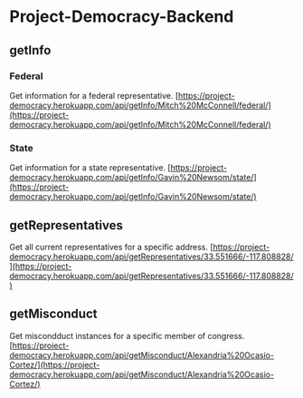 # Project-Democracy-Backend

## getInfo

### Federal

Get information for a federal representative.
[https://project-democracy.herokuapp.com/api/getInfo/Mitch%20McConnell/federal/](https://project-democracy.herokuapp.com/api/getInfo/Mitch%20McConnell/federal/)

### State

Get information for a state representative.
[https://project-democracy.herokuapp.com/api/getInfo/Gavin%20Newsom/state/](https://project-democracy.herokuapp.com/api/getInfo/Gavin%20Newsom/state/)

## getRepresentatives

Get all current representatives for a specific address.
[https://project-democracy.herokuapp.com/api/getRepresentatives/33.551666/-117.808828/](https://project-democracy.herokuapp.com/api/getRepresentatives/33.551666/-117.808828/)


## getMisconduct

Get miscondduct instances for a specific member of congress.
[https://project-democracy.herokuapp.com/api/getMisconduct/Alexandria%20Ocasio-Cortez/](https://project-democracy.herokuapp.com/api/getMisconduct/Alexandria%20Ocasio-Cortez/)
